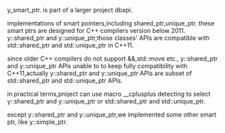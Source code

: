 y_smart_ptr.
is part of a larger project dbapi.

implementations of  smart pointers,including shared_ptr,unique_ptr.
these smart ptrs are designed for C++ compilers version below 2011.
y::shared_ptr and y::unique_ptr,those classes' APIs are compatible with
std::shared_ptr and std::unique_ptr in C++11.

since older C++ compilers do not support &&,std::move etc.,
y::shared_ptr and y::unique_ptr APIs unable to to keep fully compatibility
with C++11,actually y::shared_ptr and y::unique_ptr APIs are subset of
std::shared_ptr and std::unique_ptr APIs.

in practical terms,project can use macro __cplusplus detecting to select
y::shared_ptr and y::unique_ptr or std::shared_ptr and std::unique_ptr.

except y::shared_ptr and y::unique_ptr,we implemented some other smart ptr,
like y::simple_ptr.